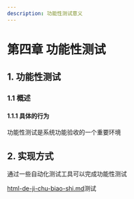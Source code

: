 ```yaml
---
description: 功能性测试意义
---
```


# 第四章 功能性测试

## 1. 功能性测试

### 1.1 概述

#### 1.1.1 具体的行为

功能性测试是系统功能验收的一个重要环境

## 2. 实现方式

通过一些自动化测试工具可以完成功能性测试

[html-de-ji-chu-biao-shi.md](../ji-shu-xiang-guan/html-de-ji-chu-biao-shi.md "mention")测试
